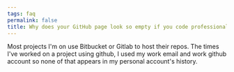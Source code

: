 ```yaml
---
tags: faq
permalink: false
title: Why does your GitHub page look so empty if you code professionally?
---
```


Most projects I'm on use Bitbucket or Gitlab to host their repos.
The times I've worked on a project using github,
I used my work email and work github account so none of that appears in my personal account's history.
